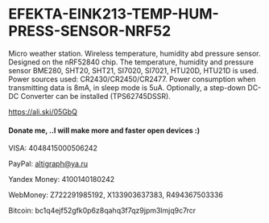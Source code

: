 # EFEKTA-EINK213-TEMP-HUM-PRESS-SENSOR-NRF52
Micro weather station. Wireless temperature, humidity abd pressure sensor. Designed on the nRF52840 chip. The temperature, humidity and pressure sensor BME280, SHT20, SHT21, SI7020, SI7021, HTU20D, HTU21D is used. Power sources used: CR2430/CR2450/CR2477. Power consumption when transmitting data is 8mA, in sleep mode is 5uA. Optionally, a step-down DC-DC Converter can be installed (TPS62745DSSR).

https://ali.ski/05GbQ

#### Donate me, ..I will make more and faster open devices :)

VISA: 4048415000506242

PayPal: altigraph@ya.ru

Yandex Money: 4100140180242

WebMoney: Z722291985192, X133903637383, R494367503336

Bitcoin: bc1q4ejf52gfk0p6z8qahq3f7qz9jpm3lmjq9c7rcr
